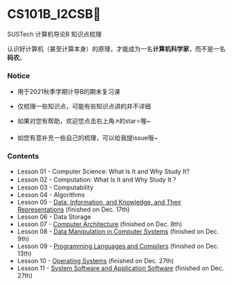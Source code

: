 # CS101B_I2CSB:open_book:
SUSTech 计算机导论B 知识点梳理

认识好计算机（甚至计算本身）的原理，才能成为一名**计算机科学家**，而不是一名**码农**。



### Notice

- 用于2021秋季学期计导B的期末复习课

- 仅梳理一些知识点，可能有些知识点讲的并不详细

- 如果对您有帮助，欢迎您点击右上角:arrow_upper_right:的star:star:喔~

- 如您有意补充一些自己的梳理，可以给我提issue哦~



### Contents

- Lesson 01 - Computer Science: What Is It and Why Study It?
- Lesson 02 - Computation: What Is It and Why Study It？
- Lesson 03 - Computability
- Lesson 04 - Algorithms
- Lesson 05 - [Data, Information, and Knowledge, and Their Representations](./Lesson%2005%20-%20Data%2C%20Information%2C%20and%20Knowledge%2C%20and%20Their%20Representations.md) (finished on Dec. 17th)
- Lesson 06 - Data Storage
- Lesson 07 - [Computer Architecture](./Lesson%2007%20-%20Computer%20Architecture.md) (finished on Dec. 8th)
- Lesson 08 - [Data Manipulation in Computer Systems](./Lesson%2008%20-%20Data%20Manipulation.md) (finished on Dec. 9th)
- Lesson 09 - [Programming Languages and Compilers](./Lesson%2008%20-%20Data%20Manipulation.md) (finished on Dec. 13th)
- Lesson 10 - [Operating Systems](./Lesson%2010%20-%20Operating%20System.md) (finished on Dec. 27th)
- Lesson 11 - [System Software and Application Software](./Lesson%2011%20-%20System%20Software%20and%20Application%20Software.md) (finished on Dec. 27th)

